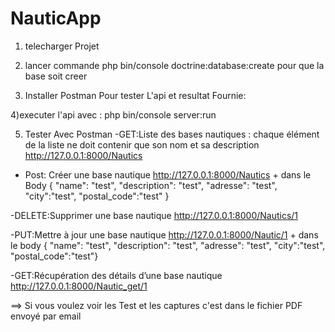 # NauticApp
1) telecharger Projet 

2) lancer commande  php bin/console doctrine:database:create
pour que la base soit creer

3) Installer Postman Pour tester L'api et resultat Fournie:

4)executer l'api avec : php bin/console server:run

5) Tester Avec Postman
-GET:Liste des bases nautiques : chaque élément de la liste ne doit contenir que son nom et sa description
http://127.0.0.1:8000/Nautics

- Post: Créer une base nautique
http://127.0.0.1:8000/Nautics  + dans le Body 
{  "name": "test",
	"description": "test",
	"adresse": "test",
	"city":"test",
	"postal_code":"test"
}

-DELETE:Supprimer une base nautique
http://127.0.0.1:8000/Nautics/1

-PUT:Mettre à jour une base nautique
http://127.0.0.1:8000/Nautic/1 + dans le body
{  "name": "test",
	"description": "test",
	"adresse": "test",
	"city":"test",
	"postal_code":"test"}
  
-GET:Récupération des détails d’une base nautique
http://127.0.0.1:8000/Nautic_get/1

==> Si vous voulez voir les Test et les captures c'est dans  le fichier PDF envoyé par email 
